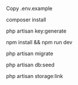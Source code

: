 <p>Copy .env.example</p>
<p>composer install</p>
<p>php artisan key:generate</p>
<p>npm install && npm run dev</p>
<p>php artisan migrate</p>
<p>php artisan db:seed</p>
<p>php artisan storage:link</p>
